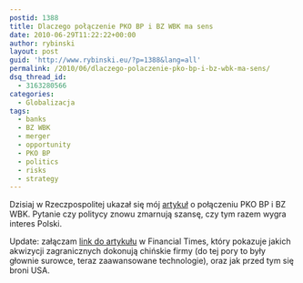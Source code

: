 ```yaml
---
postid: 1388
title: Dlaczego połączenie PKO BP i BZ WBK ma sens
date: 2010-06-29T11:22:22+00:00
author: rybinski
layout: post
guid: 'http://www.rybinski.eu/?p=1388&lang=all'
permalink: /2010/06/dlaczego-polaczenie-pko-bp-i-bz-wbk-ma-sens/
dsq_thread_id:
  - 3163280566
categories:
  - Globalizacja
tags:
  - banks
  - BZ WBK
  - merger
  - opportunity
  - PKO BP
  - politics
  - risks
  - strategy
---
```

Dzisiaj w Rzeczpospolitej ukazał się mój [artykuł](http://www.rp.pl/artykul/19417,500709_Transakcja_na_miare_naszych_aspiracji.html) o połączeniu PKO BP i BZ WBK. Pytanie czy politycy znowu zmarnują szansę, czy tym razem wygra interes Polski.

Update: załączam [link do artykułu](http://www.ft.com/cms/s/0/8348c03a-83d4-11df-ba07-00144feabdc0.html) w Financial Times, który pokazuje jakich akwizycji zagranicznych dokonują chińskie firmy (do tej pory to były głownie surowce, teraz zaawansowane technologie), oraz jak przed tym się broni USA.
